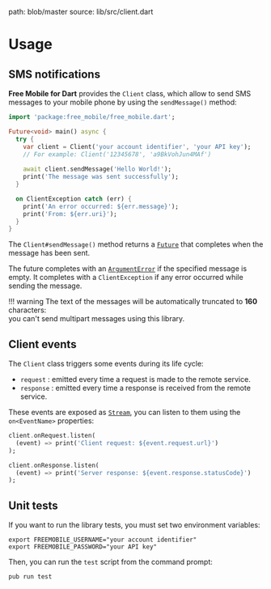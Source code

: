path: blob/master
source: lib/src/client.dart

# Usage

## SMS notifications
**Free Mobile for Dart** provides the `Client` class, which allow to send SMS messages to your mobile phone by using the `sendMessage()` method:

```dart
import 'package:free_mobile/free_mobile.dart';

Future<void> main() async {
  try {
    var client = Client('your account identifier', 'your API key');
    // For example: Client('12345678', 'a9BkVohJun4MAf')
  
    await client.sendMessage('Hello World!');
    print('The message was sent successfully');
  }

  on ClientException catch (err) {
    print('An error occurred: ${err.message}');
    print('From: ${err.uri}');
  }
}
```

The `Client#sendMessage()` method returns a [`Future`](https://api.dartlang.org/stable/dart-async/Future-class.html) that completes when the message has been sent.

The future completes with an [`ArgumentError`](https://api.dartlang.org/stable/dart-core/ArgumentError-class.html)
if the specified message is empty. It completes with a `ClientException` if any error occurred while sending the message.

!!! warning
    The text of the messages will be automatically truncated to **160** characters:  
    you can't send multipart messages using this library.

## Client events
The `Client` class triggers some events during its life cycle:

- `request` : emitted every time a request is made to the remote service.
- `response` : emitted every time a response is received from the remote service.

These events are exposed as [`Stream`](https://api.dartlang.org/stable/dart-async/Stream-class.html), you can listen to them using the `on<EventName>` properties:

```dart
client.onRequest.listen(
  (event) => print('Client request: ${event.request.url}')
);

client.onResponse.listen(
  (event) => print('Server response: ${event.response.statusCode}')
);
```

## Unit tests
If you want to run the library tests, you must set two environment variables:

```shell
export FREEMOBILE_USERNAME="your account identifier"
export FREEMOBILE_PASSWORD="your API key"
```

Then, you can run the `test` script from the command prompt:

```shell
pub run test
```
